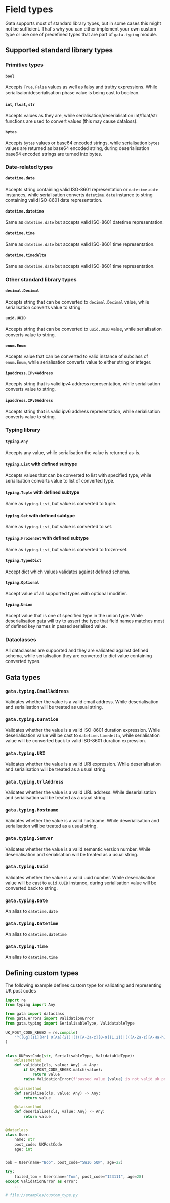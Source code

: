 # Field types

Gata supports most of standard library types, but in some cases this might not be sufficient.
That's why you can either implement your own custom type or use one of predefined types that are
part of `gata.typing` module.

## Supported standard library types

### Primitive types

#### `bool`

Accepts `True`, `False` values as well as falsy and truthy expressions. 
While serialisaion/deserialisation phase value is being cast to boolean.

#### `int`, `float`, `str`

Accepts values as they are, while serialisation/deserialisation int/float/str functions are used to convert values
(this may cause dataloss).

#### `bytes`

Accepts `bytes` values or base64 encoded strings, while serialisation `bytes` values are returned as base64 encoded string,
during deserialisation base64 encoded strings are turned into bytes.

### Date-related types

#### `datetime.date`

Accepts string containing valid ISO-8601 representation or `datetime.date` instances, while serialisation converts
`datetime.date` instance to string containing valid ISO-8601 date representation.

#### `datetime.datetime`
Same as `datetime.date` but accepts valid ISO-8601 datetime representation.


#### `datetime.time`
Same as `datetime.date` but accepts valid ISO-8601 time representation.


#### `datetime.timedelta`
Same as `datetime.date` but accepts valid ISO-8601 time representation.

### Other standard library types

#### `decimal.Decimal`
Accepts string that can be converted to `decimal.Decimal` value, while serialisation converts value to string.

#### `uuid.UUID`
Accepts string that can be converted to `uuid.UUID` value, while serialisation converts value to string.

#### `enum.Enum`
Accepts value that can be converted to valid instance of subclass of `enum.Enum`, while serialisation converts value to either string or integer.

#### `ipaddress.IPv4Address`
Accepts string that is valid ipv4 address representation, while serialisation converts value to string.

#### `ipaddress.IPv6Address`
Accepts string that is valid ipv6 address representation, while serialisation converts value to string.

### Typing library

#### `typing.Any`
Accepts any value, while serialisation the value is returned as-is.

#### `typing.List` with defined subtype
Accepts values that can be converted to list with specified type, while serialisation converts value to list of converted type.

#### `typing.Tuple` with defined subtype
Same as `typing.List`, but value is converted to tuple.

#### `typing.Set` with defined subtype
Same as `typing.List`, but value is converted to set.

#### `typing.FrozenSet` with defined subtype
Same as `typing.List`, but value is converted to frozen-set.

#### `typing.TypedDict`
Accept dict which values validates against defined schema.

#### `typing.Optional`
Accept value of all supported types with optional modifier.

#### `typing.Union`
Accept value that is one of specified type in the union type. While deserialisation gata will try to assert the type
that field names matches most of defined key names in passed serialised value. 

### Dataclasses
All dataclasses are supported and they are validated against defined schema, while serialisation 
they are converted to dict value containing converted types.

## Gata types

### `gata.typing.EmailAddress`
Validates whether the value is a valid email address. 
While deserialisation and serialisation will be treated as usual string.

### `gata.typing.Duration`
Validates whether the value is a valid ISO-8601 duration expression. 
While deserialisation value will be cast to `datetime.timedelta`, 
while serialisation value will be converted back to valid ISO-8601 duration expression.

### `gata.typing.URI`
Validates whether the value is a valid URI expression. 
While deserialisation and serialisation will be treated as a usual string.

### `gata.typing.UrlAddress`
Validates whether the value is a valid URL address. 
While deserialisation and serialisation will be treated as a usual string.

### `gata.typing.Hostname`
Validates whether the value is a valid hostname. 
While deserialisation and serialisation will be treated as a usual string.

### `gata.typing.Semver`
Validates whether the value is a valid semantic version number. 
While deserialisation and serialisation will be treated as a usual string.

### `gata.typing.Uuid`
Validates whether the value is a valid uuid number. 
While deserialisation value will be cast to `uuid.UUID` instance, 
during serialisation value will be converted back to string.

### `gata.typing.Date`
An alias to `datetime.date`

### `gata.typing.DateTime`
An alias to `datetime.datetime`

### `gata.typing.Time`
An alias to `datetime.time`


## Defining custom types

The following example defines custom type for validating and representing UK post codes

```python
import re
from typing import Any

from gata import dataclass
from gata.errors import ValidationError
from gata.typing import SerialisableType, ValidatableType

UK_POST_CODE_REGEX = re.compile(
    "^([Gg][Ii][Rr] 0[Aa]{2})|((([A-Za-z][0-9]{1,2})|(([A-Za-z][A-Ha-hJ-Yj-y][0-9]{1,2})|(([AZa-z][0-9][A-Za-z])|([A-Za-z][A-Ha-hJ-Yj-y][0-9]?[A-Za-z])))) [0-9][A-Za-z]{2})$"
)


class UKPostCode(str, SerialisableType, ValidatableType):
    @classmethod
    def validate(cls, value: Any) -> Any:
        if UK_POST_CODE_REGEX.match(value):
            return value
        raise ValidationError(f"passed value {value} is not valid uk post code")

    @classmethod
    def serialise(cls, value: Any) -> Any:
        return value

    @classmethod
    def deserialise(cls, value: Any) -> Any:
        return value


@dataclass
class User:
    name: str
    post_code: UKPostCode
    age: int


bob = User(name="Bob", post_code="SW16 5QW", age=22)

try:
    failed_tom = User(name="Tom", post_code="123111", age=28)
except ValidationError as error:
    ...

# file://examples/custom_type.py
```
